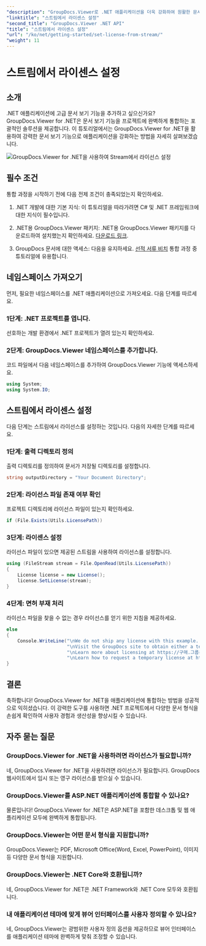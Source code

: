 ```yaml
---
"description": "GroupDocs.Viewer로 .NET 애플리케이션을 더욱 강화하여 원활한 문서 보기를 경험해 보세요. 단계별 가이드를 따라 강력한 문서 보기 기능을 손쉽게 통합하세요."
"linktitle": "스트림에서 라이센스 설정"
"second_title": "GroupDocs.Viewer .NET API"
"title": "스트림에서 라이센스 설정"
"url": "/ko/net/getting-started/set-license-from-stream/"
"weight": 11
---
```


# 스트림에서 라이센스 설정

## 소개
.NET 애플리케이션에 고급 문서 보기 기능을 추가하고 싶으신가요? GroupDocs.Viewer for .NET은 문서 보기 기능을 프로젝트에 완벽하게 통합하는 포괄적인 솔루션을 제공합니다. 이 튜토리얼에서는 GroupDocs.Viewer for .NET을 활용하여 강력한 문서 보기 기능으로 애플리케이션을 강화하는 방법을 자세히 살펴보겠습니다. 

![GroupDocs.Viewer for .NET을 사용하여 Stream에서 라이선스 설정](/viewer/getting-started/set-license-from-stream.png)

## 필수 조건
통합 과정을 시작하기 전에 다음 전제 조건이 충족되었는지 확인하세요.
1. .NET 개발에 대한 기본 지식: 이 튜토리얼을 따라가려면 C# 및 .NET 프레임워크에 대한 지식이 필수입니다.
   
2. .NET용 GroupDocs.Viewer 패키지: .NET용 GroupDocs.Viewer 패키지를 다운로드하여 설치했는지 확인하세요. [다운로드 링크](https://releases.groupdocs.com/viewer/net/).
3. GroupDocs 문서에 대한 액세스: 다음을 유지하세요. [선적 서류 비치](https://tutorials.groupdocs.com/viewer/net/) 통합 과정 중 튜토리얼에 유용합니다.

## 네임스페이스 가져오기
먼저, 필요한 네임스페이스를 .NET 애플리케이션으로 가져오세요. 다음 단계를 따르세요.
### 1단계: .NET 프로젝트를 엽니다.
선호하는 개발 환경에서 .NET 프로젝트가 열려 있는지 확인하세요.
### 2단계: GroupDocs.Viewer 네임스페이스를 추가합니다.
코드 파일에서 다음 네임스페이스를 추가하여 GroupDocs.Viewer 기능에 액세스하세요.
```csharp
using System;
using System.IO;
```
## 스트림에서 라이센스 설정
다음 단계는 스트림에서 라이선스를 설정하는 것입니다. 다음의 자세한 단계를 따르세요.
### 1단계: 출력 디렉토리 정의
출력 디렉토리를 정의하여 문서가 저장될 디렉토리를 설정합니다.
```csharp
string outputDirectory = "Your Document Directory";
```
### 2단계: 라이선스 파일 존재 여부 확인
프로젝트 디렉토리에 라이선스 파일이 있는지 확인하세요.
```csharp
if (File.Exists(Utils.LicensePath))
```
### 3단계: 라이센스 설정
라이선스 파일이 있으면 제공된 스트림을 사용하여 라이선스를 설정합니다.
```csharp
using (FileStream stream = File.OpenRead(Utils.LicensePath))
{
    License license = new License();
    license.SetLicense(stream);
}
```
### 4단계: 면허 부재 처리
라이선스 파일을 찾을 수 없는 경우 라이선스를 얻기 위한 지침을 제공하세요.
```csharp
else
{
    Console.WriteLine("\nWe do not ship any license with this example. " +
                      "\nVisit the GroupDocs site to obtain either a temporary or permanent license. " +
                      "\nLearn more about licensing at https://구매.그룹문서.com/faqs/licensing. " +
                      "\nLearn how to request a temporary license at https://구매.그룹문서.com/임시-라이센스.");
}
```

## 결론
축하합니다! GroupDocs.Viewer for .NET을 애플리케이션에 통합하는 방법을 성공적으로 익히셨습니다. 이 강력한 도구를 사용하면 .NET 프로젝트에서 다양한 문서 형식을 손쉽게 확인하여 사용자 경험과 생산성을 향상시킬 수 있습니다.
## 자주 묻는 질문
### GroupDocs.Viewer for .NET을 사용하려면 라이선스가 필요합니까?
네, GroupDocs.Viewer for .NET을 사용하려면 라이선스가 필요합니다. GroupDocs 웹사이트에서 임시 또는 영구 라이선스를 받으실 수 있습니다.
### GroupDocs.Viewer를 ASP.NET 애플리케이션에 통합할 수 있나요?
물론입니다! GroupDocs.Viewer for .NET은 ASP.NET을 포함한 데스크톱 및 웹 애플리케이션 모두에 완벽하게 통합됩니다.
### GroupDocs.Viewer는 어떤 문서 형식을 지원합니까?
GroupDocs.Viewer는 PDF, Microsoft Office(Word, Excel, PowerPoint), 이미지 등 다양한 문서 형식을 지원합니다.
### GroupDocs.Viewer는 .NET Core와 호환됩니까?
네, GroupDocs.Viewer for .NET은 .NET Framework와 .NET Core 모두와 호환됩니다.
### 내 애플리케이션 테마에 맞게 뷰어 인터페이스를 사용자 정의할 수 있나요?
네, GroupDocs.Viewer는 광범위한 사용자 정의 옵션을 제공하므로 뷰어 인터페이스를 애플리케이션 테마에 완벽하게 맞춰 조정할 수 있습니다.